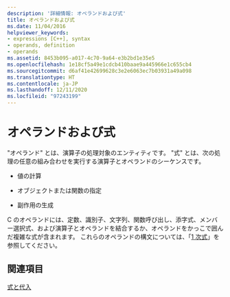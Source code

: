 ```yaml
---
description: '詳細情報: オペランドおよび式'
title: オペランドおよび式
ms.date: 11/04/2016
helpviewer_keywords:
- expressions [C++], syntax
- operands, definition
- operands
ms.assetid: 8453b095-a017-4c70-9a64-e3b2bd1e35e5
ms.openlocfilehash: 1e18cf5a49e1cdcb410baae9a445966e1c655cb4
ms.sourcegitcommit: d6af41e42699628c3e2e6063ec7b03931a49a098
ms.translationtype: HT
ms.contentlocale: ja-JP
ms.lasthandoff: 12/11/2020
ms.locfileid: "97243199"
---
```

# <a name="operands-and-expressions"></a>オペランドおよび式

"オペランド" とは、演算子の処理対象のエンティティです。 "式" とは、次の処理の任意の組み合わせを実行する演算子とオペランドのシーケンスです。

- 値の計算

- オブジェクトまたは関数の指定

- 副作用の生成

C のオペランドには、定数、識別子、文字列、関数呼び出し、添字式、メンバー選択式、および演算子とオペランドを結合するか、オペランドをかっこで囲んだ複雑な式が含まれます。 これらのオペランドの構文については、「[1 次式](../c-language/c-primary-expressions.md)」を参照してください。

## <a name="see-also"></a>関連項目

[式と代入](../c-language/expressions-and-assignments.md)
